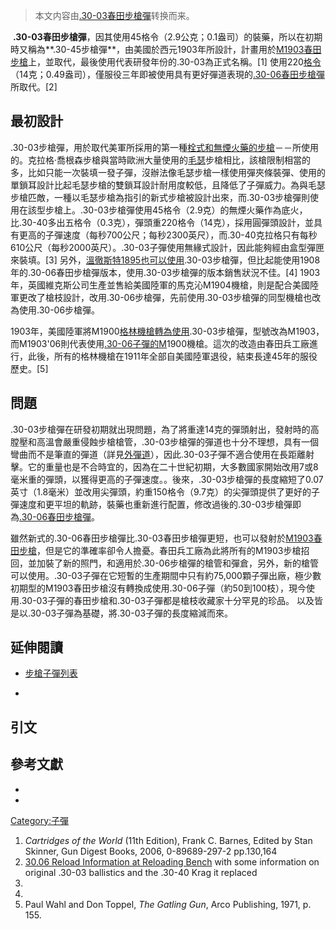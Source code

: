 > 本文内容由[.30-03春田步槍彈](https://zh.wikipedia.org/wiki/.30-03春田步槍彈)转换而来。


 **.30-03春田步槍彈**，因其使用45格令（2.9公克；0.1盎司）的裝藥，所以在初期時又稱為**.30-45步槍彈**，由美國於西元1903年所設計，計畫用於[M1903春田步槍](../Page/M1903春田步槍.md "wikilink")上，並取代，最後使用代表研發年份的.30-03為正式名稱。\[1\] 使用220[格令](https://zh.wikipedia.org/wiki/格令 "wikilink") （14克；0.49盎司），僅服役三年即被使用具有更好彈道表現的[.30-06春田步槍彈](../Page/.30-06春田步槍彈.md "wikilink")所取代。\[2\]

## 最初設計

.30-03步槍彈，用於取代美軍所採用的第一種[栓式和](../Page/手動槍機.md "wikilink")[無煙火藥的步槍](https://zh.wikipedia.org/wiki/無煙火藥 "wikilink")－－所使用的。克拉格·喬根森步槍與當時歐洲大量使用的[毛瑟](../Page/毛瑟.md "wikilink")步槍相比，該槍限制相當的多，比如只能一次裝填一發子彈，沒辦法像毛瑟步槍一樣使用彈夾條裝彈、使用的單鎖耳設計比起毛瑟步槍的雙鎖耳設計耐用度較低，且降低了子彈威力。為與毛瑟步槍匹敵，一種以毛瑟步槍為指引的新式步槍被設計出來，而.30-03步槍彈則使用在該型步槍上。.30-03步槍彈使用45格令（2.9克）的無煙火藥作為底火，比.30-40多出五格令（0.3克），彈頭重220格令（14克），採用圓彈頭設計，並具有更高的子彈速度（每秒700公尺；每秒2300英尺），而.30-40克拉格只有每秒610公尺（每秒2000英尺）。.30-03子彈使用無緣式設計，因此能夠經由盒型彈匣來裝填。\[3\] 另外，[溫徹斯特1895也可以使用](https://zh.wikipedia.org/wiki/溫徹斯特步槍#溫徹斯特1895型 "wikilink").30-03步槍彈，但比起能使用1908年的.30-06春田步槍彈版本，使用.30-03步槍彈的版本銷售狀況不佳。\[4\] 1903年，英國維克斯公司生產並售給美國陸軍的馬克沁M1904機槍，則是配合美國陸軍更改了槍枝設計，改用.30-06步槍彈，先前使用.30-03步槍彈的同型機槍也改為使用.30-06步槍彈。

1903年，美國陸軍將M1900[格林機槍轉為使用](../Page/加特林机枪.md "wikilink").30-03步槍彈，型號改為M1903，而M1903'06則代表使用[.30-06子彈的M](../Page/.30-06春田步槍彈.md "wikilink")1900機槍。這次的改造由春田兵工廠進行，此後，所有的格林機槍在1911年全部自美國陸軍退役，結束長達45年的服役歷史。\[5\]

## 問題

.30-03步槍彈在研發初期就出現問題，為了將重達14克的彈頭射出，發射時的高膛壓和高溫會嚴重侵蝕步槍槍管，.30-03步槍彈的彈道也十分不理想，具有一個彎曲而不是筆直的彈道（詳見[外彈道](https://zh.wikipedia.org/wiki/外弹道 "wikilink")），因此.30-03子彈不適合使用在長距離射擊。它的重量也是不合時宜的，因為在二十世紀初期，大多數國家開始改用7或8毫米重的彈頭，以獲得更高的子彈速度。。後來，.30-03步槍彈的長度縮短了0.07英寸（1.8毫米）並改用尖彈頭，約重150格令（9.7克）的尖彈頭提供了更好的子彈速度和更平坦的軌跡，裝藥也重新進行配置，修改過後的.30-03步槍彈即為[.30-06春田步槍彈](../Page/.30-06春田步槍彈.md "wikilink")。

雖然新式的.30-06春田步槍彈比.30-03春田步槍彈更短，也可以發射於[M1903春田步槍](../Page/M1903春田步槍.md "wikilink")，但是它的準確率卻令人擔憂。春田兵工廠為此將所有的M1903步槍招回，並加裝了新的照門，和適用於.30-06步槍彈的槍管和彈倉，另外，新的槍管可以使用。.30-03子彈在它短暫的生產期間中只有約75,000顆子彈出廠，極少數初期型的M1903春田步槍沒有轉換成使用.30-06子彈（約50到100枝），現今使用.30-03子彈的春田步槍和.30-03子彈都是槍枝收藏家十分罕見的珍品。 以及皆是以.30-03子彈為基礎，將.30-03子彈的長度縮減而來。

## 延伸閱讀

  - [步槍子彈列表](../Page/步槍子彈列表.md "wikilink")

  -
## 引文

## 參考文獻

  -
  -
[Category:子彈](https://zh.wikipedia.org/wiki/Category:子彈 "wikilink")

1.  *Cartridges of the World* (11th Edition), Frank C. Barnes, Edited by Stan Skinner, Gun Digest Books, 2006, 0-89689-297-2 pp.130,164
2.  [30.06 Reload Information at Reloading Bench](http://www.reloadbench.com/cartridges/3006s.html) with some information on original .30-03 ballistics and the .30-40 Krag it replaced
3.
4.
5.  Paul Wahl and Don Toppel, *The Gatling Gun*, Arco Publishing, 1971, p. 155.
